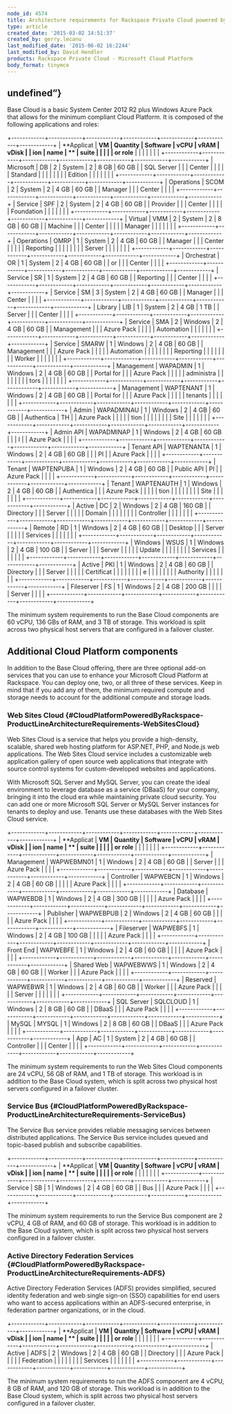 ```yaml
---
node_id: 4574
title: Architecture requirements for Rackspace Private Cloud powered by Microsoft
type: article
created_date: '2015-03-02 14:51:37'
created_by: gerry.lecanu
last_modified_date: '2015-06-02 16:2244'
last_modified_by: David Hendler
products: Rackspace Private Cloud - Microsoft Cloud Platform
body_format: tinymce
---
```


undefined&rdquo;}
-------------------------

Base Cloud is a basic System Center 2012 R2 plus Windows Azure Pack that
allows for the minimum compliant Cloud Platform. It is composed of the
following applications and roles:

+------------+------------+------------+------------+------------+------------+------------+
| **Applicat | **VM       | **Quantity | **Software | **vCPU**   | **vRAM**   | **vDisk**  |
| ion        | name**     | **         | suite**    |            |            |            |
| or role**  |            |            |            |            |            |            |
+------------+------------+------------+------------+------------+------------+------------+
| Microsoft  | DB         | 2          | System     | 2          | 8 GB       | 60 GB      |
| SQL Server |            |            | Center     |            |            |            |
| Standard   |            |            |            |            |            |            |
| Edition    |            |            |            |            |            |            |
+------------+------------+------------+------------+------------+------------+------------+
| Operations | SCOM       | 2          | System     | 2          | 4 GB       | 60 GB      |
| Manager    |            |            | Center     |            |            |            |
+------------+------------+------------+------------+------------+------------+------------+
| Service    | SPF        | 2          | System     | 2          | 4 GB       | 60 GB      |
| Provider   |            |            | Center     |            |            |            |
| Foundation |            |            |            |            |            |            |
+------------+------------+------------+------------+------------+------------+------------+
| Virtual    | VMM        | 2          | System     | 2          | 8 GB       | 60 GB      |
| Machine    |            |            | Center     |            |            |            |
| Manager    |            |            |            |            |            |            |
+------------+------------+------------+------------+------------+------------+------------+
| Operations | OMRP       | 1          | System     | 2          | 4 GB       | 60 GB      |
| Manager    |            |            | Center     |            |            |            |
| Reporting  |            |            |            |            |            |            |
| Server     |            |            |            |            |            |            |
+------------+------------+------------+------------+------------+------------+------------+
| Orchestrat | OR         | 1          | System     | 2          | 4 GB       | 60 GB      |
| or         |            |            | Center     |            |            |            |
+------------+------------+------------+------------+------------+------------+------------+
| Service    | SR         | 1          | System     | 2          | 4 GB       | 60 GB      |
| Reporting  |            |            | Center     |            |            |            |
+------------+------------+------------+------------+------------+------------+------------+
| Service    | SM         | 3          | System     | 2          | 4 GB       | 60 GB      |
| Manager    |            |            | Center     |            |            |            |
+------------+------------+------------+------------+------------+------------+------------+
| Library    | LIB        | 1          | System     | 2          | 4 GB       | 1 TB       |
| Server     |            |            | Center     |            |            |            |
+------------+------------+------------+------------+------------+------------+------------+
| Service    | SMA        | 2          | Windows    | 2          | 4 GB       | 60 GB      |
| Management |            |            | Azure Pack |            |            |            |
| Automation |            |            |            |            |            |            |
+------------+------------+------------+------------+------------+------------+------------+
| Service    | SMARW      | 1          | Windows    | 2          | 4 GB       | 60 GB      |
| Management |            |            | Azure Pack |            |            |            |
| Automation |            |            |            |            |            |            |
| Reporting  |            |            |            |            |            |            |
| Worker     |            |            |            |            |            |            |
+------------+------------+------------+------------+------------+------------+------------+
| Management | WAPADMIN   | 1          | Windows    | 2          | 4 GB       | 60 GB      |
| Portal for |            |            | Azure Pack |            |            |            |
| administra |            |            |            |            |            |            |
| tors       |            |            |            |            |            |            |
+------------+------------+------------+------------+------------+------------+------------+
| Management | WAPTENANT  | 1          | Windows    | 2          | 4 GB       | 60 GB      |
| Portal for |            |            | Azure Pack |            |            |            |
| tenants    |            |            |            |            |            |            |
+------------+------------+------------+------------+------------+------------+------------+
| Admin      | WAPADMINAU | 1          | Windows    | 2          | 4 GB       | 60 GB      |
| Authentica | TH         |            | Azure Pack |            |            |            |
| tion       |            |            |            |            |            |            |
| Site       |            |            |            |            |            |            |
+------------+------------+------------+------------+------------+------------+------------+
| Admin API  | WAPADMINAP | 1          | Windows    | 2          | 4 GB       | 60 GB      |
|            | I          |            | Azure Pack |            |            |            |
+------------+------------+------------+------------+------------+------------+------------+
| Tenant API | WAPTENANTA | 1          | Windows    | 2          | 4 GB       | 60 GB      |
|            | PI         |            | Azure Pack |            |            |            |
+------------+------------+------------+------------+------------+------------+------------+
| Tenant     | WAPTENPUBA | 1          | Windows    | 2          | 4 GB       | 60 GB      |
| Public API | PI         |            | Azure Pack |            |            |            |
+------------+------------+------------+------------+------------+------------+------------+
| Tenant     | WAPTENAUTH | 1          | Windows    | 2          | 4 GB       | 60 GB      |
| Authentica |            |            | Azure Pack |            |            |            |
| tion       |            |            |            |            |            |            |
| Site       |            |            |            |            |            |            |
+------------+------------+------------+------------+------------+------------+------------+
| Active     | DC         | 2          | Windows    | 2          | 4 GB       | 160 GB     |
| Directory  |            |            | Server     |            |            |            |
| Domain     |            |            |            |            |            |            |
| Controller |            |            |            |            |            |            |
+------------+------------+------------+------------+------------+------------+------------+
| Remote     | RD         | 1          | Windows    | 2          | 4 GB       | 60 GB      |
| Desktop    |            |            | Server     |            |            |            |
| Services   |            |            |            |            |            |            |
+------------+------------+------------+------------+------------+------------+------------+
| Windows    | WSUS       | 1          | Windows    | 2          | 4 GB       | 100 GB     |
| Server     |            |            | Server     |            |            |            |
| Update     |            |            |            |            |            |            |
| Services   |            |            |            |            |            |            |
+------------+------------+------------+------------+------------+------------+------------+
| Active     | PKI        | 1          | Windows    | 2          | 4 GB       | 60 GB      |
| Directory  |            |            | Server     |            |            |            |
| Certificat |            |            |            |            |            |            |
| e          |            |            |            |            |            |            |
| Authority  |            |            |            |            |            |            |
+------------+------------+------------+------------+------------+------------+------------+
| Fileserver | FS         | 1          | Windows    | 2          | 4 GB       | 200 GB     |
|            |            |            | Server     |            |            |            |
+------------+------------+------------+------------+------------+------------+------------+

 

The minimum system requirements to run the Base Cloud components are 60
vCPU, 136 GBs of RAM, and 3 TB of storage.  This workload is split
across two physical host servers that are configured in a failover
cluster.

Additional Cloud Platform components
------------------------------------

In addition to the Base Cloud offering, there are three optional add-on
services that you can use to enhance your Microsoft Cloud Platform at
Rackspace.  You can deploy one, two, or all three of these services. 
Keep in mind that if you add any of them, the minimum required compute
and storage needs to account for the additional compute and storage
loads.

### Web Sites Cloud {#CloudPlatformPoweredByRackspace-ProductLineArchitectureRequirements-WebSitesCloud}

Web Sites Cloud is a service that helps you provide a high-density,
scalable, shared web hosting platform for ASP.NET, PHP, and Node.js web
applications. The Web Sites Cloud service includes a customizable web
application gallery of open source web applications that integrate with
source control systems for custom-developed websites and applications.

With Microsoft SQL Server and MySQL Server, you can create the ideal
environment to leverage database as a service (DBaaS) for your company,
bringing it into the cloud era while maintaining private cloud security.
You can add one or more Microsoft SQL Server or MySQL Server instances
for tenants to deploy and use. Tenants use these databases with the Web
Sites Cloud service.

+------------+------------+------------+------------+------------+------------+------------+
| **Applicat | **VM       | **Quantity | **Software | **vCPU**   | **vRAM**   | **vDisk**  |
| ion        | name**     | **         | suite**    |            |            |            |
| or role**  |            |            |            |            |            |            |
+------------+------------+------------+------------+------------+------------+------------+
| Management | WAPWEBMN01 | 1          | Windows    | 2          | 4 GB       | 60 GB      |
| Server     |            |            | Azure Pack |            |            |            |
+------------+------------+------------+------------+------------+------------+------------+
| Controller | WAPWEBCN   | 1          | Windows    | 2          | 4 GB       | 60 GB      |
|            |            |            | Azure Pack |            |            |            |
+------------+------------+------------+------------+------------+------------+------------+
| Database   | WAPWEBDB   | 1          | Windows    | 2          | 4 GB       | 300 GB     |
|            |            |            | Azure Pack |            |            |            |
+------------+------------+------------+------------+------------+------------+------------+
| Publisher  | WAPWEBPUB  | 2          | Windows    | 2          | 4 GB       | 60 GB      |
|            |            |            | Azure Pack |            |            |            |
+------------+------------+------------+------------+------------+------------+------------+
| Fileserver | WAPWEBFS   | 1          | Windows    | 2          | 4 GB       | 100 GB     |
|            |            |            | Azure Pack |            |            |            |
+------------+------------+------------+------------+------------+------------+------------+
| Front End  | WAPWEBFE   | 1          | Windows    | 2          | 4 GB       | 60 GB      |
|            |            |            | Azure Pack |            |            |            |
+------------+------------+------------+------------+------------+------------+------------+
| Shared Web | WAPWEBWWS  | 1          | Windows    | 2          | 4 GB       | 60 GB      |
| Worker     |            |            | Azure Pack |            |            |            |
+------------+------------+------------+------------+------------+------------+------------+
| Reserved   | WAPWEBWR   | 1          | Windows    | 2          | 4 GB       | 60 GB      |
| Worker     |            |            | Azure Pack |            |            |            |
| Server     |            |            |            |            |            |            |
+------------+------------+------------+------------+------------+------------+------------+
| SQL Server | SQLCLOUD   | 1          | Windows    | 2          | 8 GB       | 60 GB      |
| DBaaS      |            |            | Azure Pack |            |            |            |
+------------+------------+------------+------------+------------+------------+------------+
| MySQL      | MYSQL      | 1          | Windows    | 2          | 8 GB       | 60 GB      |
| DBaaS      |            |            | Azure Pack |            |            |            |
+------------+------------+------------+------------+------------+------------+------------+
| App        | AC         | 1          | System     | 2          | 4 GB       | 60 GB      |
| Controller |            |            | Center     |            |            |            |
+------------+------------+------------+------------+------------+------------+------------+

The minimum system requirements to run the Web Sites Cloud components
are 24 vCPU, 56 GB of RAM, and 1 TB of storage.  This workload is in
addition to the Base Cloud system, which is split across two physical
host servers configured in a failover cluster.

### Service Bus {#CloudPlatformPoweredByRackspace-ProductLineArchitectureRequirements-ServiceBus}

The Service Bus service provides reliable messaging services between
distributed applications. The Service Bus service includes queued and
topic-based publish and subscribe capabilities.

+------------+------------+------------+------------+------------+------------+------------+
| **Applicat | **VM       | **Quantity | **Software | **vCPU**   | **vRAM**   | **vDisk**  |
| ion        | name**     | **         | suite**    |            |            |            |
| or role**  |            |            |            |            |            |            |
+------------+------------+------------+------------+------------+------------+------------+
| Service    | SB         | 1          | Windows    | 2          | 4 GB       | 60 GB      |
| Bus        |            |            | Azure Pack |            |            |            |
+------------+------------+------------+------------+------------+------------+------------+

The minimum system requirements to run the Service Bus component are 2
vCPU, 4 GB of RAM, and 60 GB of storage.  This workload is in addition
to the Base Cloud system, which is split across two physical host
servers configured in a failover cluster.

### Active Directory Federation Services {#CloudPlatformPoweredByRackspace-ProductLineArchitectureRequirements-ADFS}

Active Directory Federation Services (ADFS) provides simplified, secured
identity federation and web single sign-on (SSO) capabilities for end
users who want to access applications within an ADFS-secured enterprise,
in federation partner organizations, or in the cloud.

+------------+------------+------------+------------+------------+------------+------------+
| **Applicat | **VM       | **Quantity | **Software | **vCPU**   | **vRAM**   | **vDisk**  |
| ion        | name**     | **         | suite**    |            |            |            |
| or role**  |            |            |            |            |            |            |
+------------+------------+------------+------------+------------+------------+------------+
| Active     | ADFS       | 2          | Windows    | 2          | 4 GB       | 60 GB      |
| Directory  |            |            | Azure Pack |            |            |            |
| Federation |            |            |            |            |            |            |
| Services   |            |            |            |            |            |            |
+------------+------------+------------+------------+------------+------------+------------+

The minimum system requirements to run the ADFS component are 4 vCPU, 8
GB of RAM, and 120 GB of storage.  This workload is in addition to the
Base Cloud system, which is split across two physical host servers
configured in a failover cluster.

 

